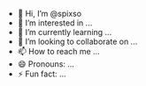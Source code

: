- 👋 Hi, I’m @spixso
- 👀 I’m interested in ...
- 🌱 I’m currently learning ...
- 💞️ I’m looking to collaborate on ...
- 📫 How to reach me ...
- 😄 Pronouns: ...
- ⚡ Fun fact: ...

<!---
spixso/spixso is a ✨ special ✨ repository because its `README.md` (this file) appears on your GitHub profile.
You can click the Preview link to take a look at your changes.
--->
